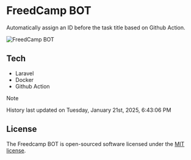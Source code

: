 # FreedCamp BOT

Automatically assign an ID before the task title based on Github Action.

![FreedCamp BOT](https://repository-images.githubusercontent.com/737932867/7d34798b-2680-471c-b089-a78a718d3d6a)

## Tech

- Laravel
- Docker
- Github Action

> [!NOTE]  
> History last updated on Tuesday, January 21st, 2025, 6:43:06 PM

## License

The Freedcamp BOT is open-sourced software licensed under the [MIT license](https://opensource.org/licenses/MIT).
